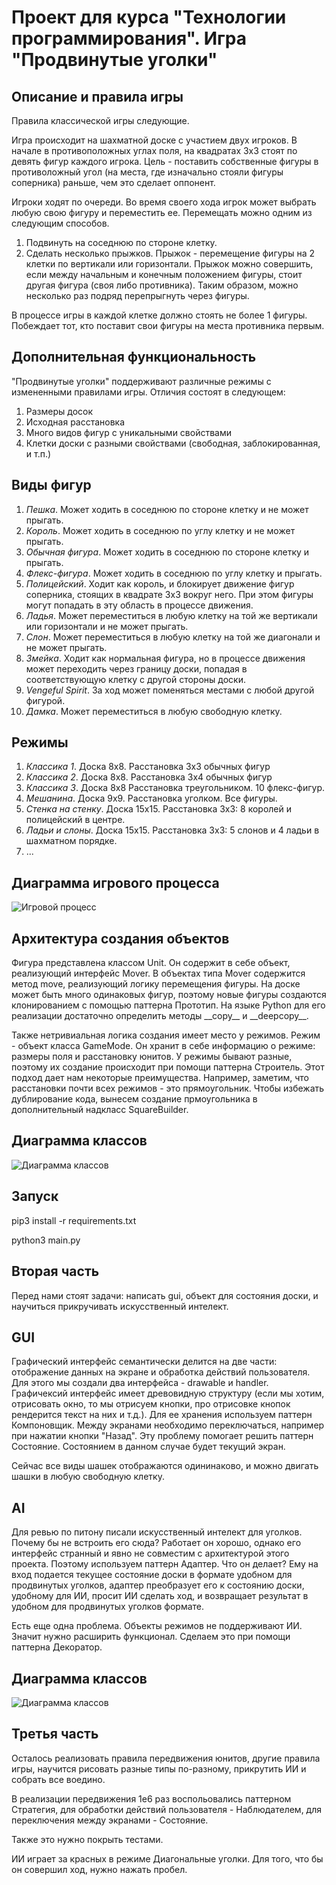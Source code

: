 **Проект для курса "Технологии программирования". Игра "Продвинутые уголки"**
==========

Описание и правила игры
----------

Правила классической игры следующие.

Игра происходит на шахматной доске с участием двух игроков. В начале в противоположных углах поля, на квадратах 3x3 стоят по девять фигур каждого игрока. Цель - поставить собственные фигуры в противоложный угол (на места, где изначально стояли фигуры соперника) раньше, чем это сделает оппонент. 

Игроки ходят по очереди. Во время своего хода игрок может выбрать любую свою фигуру и переместить ее.
Перемещать можно одним из следующим способов.

1. Подвинуть на соседнюю по стороне клетку.
2. Сделать несколько прыжков. Прыжок - перемещение фигуры на 2 клетки по вертикали или горизонтали. Прыжок можно совершить, если между начальным и конечным положением фигуры, стоит другая фигура (своя либо противника). Таким образом, можно несколько раз подряд перепрыгнуть через фигуры.

В процессе игры в каждой клетке должно стоять не более 1 фигуры. Побеждает тот, кто поставит свои фигуры на места противника первым.

Дополнительная функциональность
----------

"Продвинутые уголки" поддерживают различные режимы с измененными правилами игры. Отличия состоят в следующем:

1. Размеры досок
2. Исходная расстановка
3. Много видов фигур с уникальными свойствами
4. Клетки доски с разными свойствами (свободная, заблокированная, и т.п.)

Виды фигур
----------

1. _Пешка_. Может ходить в соседнюю по стороне клетку и не может прыгать. 
2. _Король_. Может ходить в соседнюю по углу клетку и не может прыгать.
3. _Обычная фигура_. Может ходить в соседнюю по стороне клетку и прыгать.
4. _Флекс-фигура_. Может ходить в соседнюю по углу клетку и прыгать.
5. _Полицейский_. Ходит как король, и блокирует движение фигур соперника, стоящих в квадрате 3x3 вокруг него. При этом фигуры могут попадать в эту область в процессе движения.
6. _Ладья_. Может переместиться в любую клетку на той же вертикали или горизонтали и не может прыгать.
7. _Слон_. Может переместиться в любую клетку на той же диагонали и не может прыгать.
8. _Змейка_. Ходит как нормальная фигура, но в процессе движения может переходить через границу доски, попадая в соответствующую клетку с другой стороны доски.
9. _Vengeful Spirit_. За ход может поменяться местами с любой другой фигурой.
10. _Дамка_. Может переместиться в любую свободную клетку.

Режимы
--------

1. _Классика 1_. Доска 8х8. Расстановка 3x3 обычных фигур
2. _Классика 2_. Доска 8х8. Расстановка 3x4 обычных фигур
3. _Классика 3_. Доска 8х8 Расстановка треугольником. 10 флекс-фигур.
4. _Мешанина_. Доска 9х9. Расстановка уголком. Все фигуры.
5. _Стенка на стенку_. Доска 15х15. Расстановка 3x3: 8 королей и полицейский в центре.
6. _Ладьи и слоны_. Доска 15x15. Расстановка 3x3: 5 cлонов и 4 ладьи в шахматном порядке.
7. ...


Диаграмма игрового процесса
--------

![Игровой процесс](images/Gameprocess.svg)

Архитектура создания объектов
--------

Фигура представлена классом Unit. Он содержит в себе объект, реализующий интерфейс Mover. В объектах типа Mover содержится метод move, реализующий логику перемещения фигуры. На доске может быть много одинаковых фигур, поэтому новые фигуры создаются клонированием с помощью паттерна Прототип. На языке Python для его реализации достаточно определить методы \_\_copy__ и \_\_deepcopy__.

Также нетривиальная логика создания имеет место у режимов. Режим - объект класса GameMode. Он хранит в себе информацию о режиме: размеры поля и расстановку юнитов. У режимы бывают разные, поэтому их создание происходит при помощи паттерна Строитель. Этот подход дает нам некоторые преимущества. Например, заметим, что расстановки почти всех режимов - это прямоугольник. Чтобы избежать дублирование кода, вынесем создание прмоугольника в дополнительный надкласс SquareBuilder. 

Диаграмма классов
--------

![Диаграмма классов](images/classDiagramPart1.svg)

Запуск
--------

pip3 install -r requirements.txt

python3 main.py

Вторая часть
-------

Перед нами стоят задачи: написать gui, объект для состояния доски, и научиться прикручивать 
искусственный интелект. 

GUI
-------

Графический интерфейс семантически делится на две части: отображение данных на экране и обработка действий
пользователя. Для этого мы создали два интерфейса - drawable и handler. Графичексий интерфейс имеет древовидную структуру (если мы хотим, отрисовать окно, то мы отрисуем кнопки, про отрисовке кнопок рендерится текст на них и т.д.). Для ее хранения используем паттерн Компоновщик. Между экранами необходимо переключаться, например при нажатии кнопки "Назад". Эту проблему помогает решить паттерн Состояние. Состоянием в данном случае будет текущий экран. 

Сейчас все виды шашек отображаются одининаково, и можно двигать шашки в любую свободную клетку.

AI
-------

Для ревью по питону писали искусственный интелект для уголков. Почему бы не встроить его сюда? 
Работает он хорошо, однако его интерфейс странный и явно не совместим с архитектурой этого проекта. 
Поэтому используем паттерн Адаптер. Что он делает? Ему на вход подается текущее состояние доски в формате удобном для продвинутых уголков, адаптер преобразует его к состоянию доски, удобному для ИИ, просит ИИ сделать ход, и возвращает результат в удобном для продвинутых уголков формате.

Есть еще одна проблема. Объекты режимов не поддерживают ИИ. Значит нужно расширить функционал. Сделаем это при помощи паттерна Декоратор. 

Диаграмма классов
--------

![Диаграмма классов](images/classDiagramPart2.svg)

Третья часть
--------

Осталось реализовать правила передвижения юнитов, другие правила игры, научится рисовать разные типы по-разному, 
прикрутить ИИ и собрать все воедино.

В реализации передвижения 1е6 раз воспольовались паттерном Стратегия, для обработки действий пользователя - 
Наблюдателем, для переключения между экранами - Состояние.

Также это нужно покрыть тестами.

ИИ играет за красных в режиме Диагональные уголки. Для того, что бы он совершил ход, нужно нажать пробел.